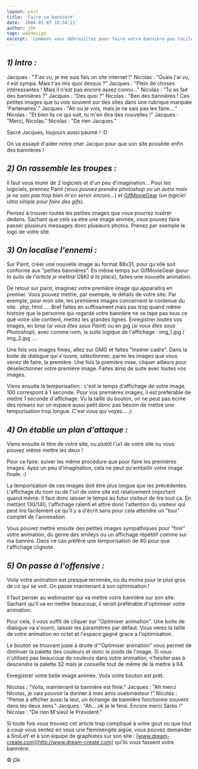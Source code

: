 ```yaml
---
layout: post
title: 'Faire sa bannière'
date: '2004-01-07 10:34:21'
author: j0k
tags: webdesign
excerpt: 'Comment vous débrouillez pour faire votre bannière pou facilement promouvoir votre site, la réponse dans la suite !'
---
```


## _1) Intro :_

Jacques : "T'as vu, je me suis fais un site internet !"
 Nicolas : "Ouais j'ai vu, il est sympa. Mais t'as mis quoi dessus ?"
 Jacques : "Plein de choses intéressantes ! Mais il n'est pas encore assez connu…"
 Nicolas : "Tu as fait des bannières ?"
 Jacques : "Des quoi ?"
 Nicolas : "Ben des bannières ! Ces petites images que tu vois souvent sur des sites dans une rubrique marquée 'Partenaires'."
 Jacques : "Ah ou je vois, mais je ne sais pas les faire.…"
 Nicolas : "Et bien lis ce qui suit, tu m'en dira des nouvelles !"
 Jacques : "Merci, Nicolas."
 Nicolas : "De rien Jacques."

  Sacré Jacques, toujours aussi paumé ! :D

 On va essayé d'aider notre cher Jacquo pour que son site possède enfin des bannières !

##  _2) On rassemble les troupes :_

 Il faut vous munir de 2 logiciels et d'un peu d'imagination...
 Pour les logiciels, prennez Paint (*vous pouvez prendre photoshop ou un autre mais je ne sais pas trop bien m'en servir encore...*) et [GifMovieGear](http://www.visic.com/gifmoviegear/) (*un logiciel ultra simple pour faire des gifs*).

 Pensez à trouver toutes les petites images que vous pourrez insérer dedans. Sachant que cela va etre une image animée, vous pouvez faire passer plusieurs messages donc plusieurs photos. Prenez par exemple le logo de votre site.

##  _3) On localise l'ennemi :_

 Sur Paint, créer une nouvelle image au format 88x31, pour qu'elle soit conforme aux "petites bannières". En même temps sur GifMovieGear (*pour la suite de l'articlé je mettrai GMG à la place*), faites une nouvelle animation.

 De retour sur paint, imaginez votre première image qui apparaitra en premier. Vous pouvez mettre, par exemple, le détails de votre site. Par exemple, pour mon site, les premières images concernent le contenue du site : php, html..... Bref faites en suffisament mais pas trop quand même histoire que la personne qui regarde votre bannière ne se tape pas tous ce que votre site contient, mettez les grandes lignes. Enregistrer toutes vos images, en bmp (*si vous êtes sous Paint*) ou en jpg (*si vous êtes sous Photoshop*), avec comme nom, la suite logique de l'affichage : img_1.jpg / img_2.jpg ....

  Une fois vos images finies, allez sur GMG et faites "Insérer cadre". Dans la boite de dialogue qui s'ouvre, sélectionner, parmi les images que vous venez de faire, la première. Une fois la première mise, cliquer ailleurs pour déselectionner votre première image. Faites ainsi de suite avec toutes vos images.

  Viens ensuite la temporisation : c'est le temps d'affichage de votre image. 100 correspont à 1 seconde. Pour vos premières images, il est préférable de mettre 1 seconde d'affichage. Vu la taille du bouton, on ne peut pas écrire des romans sur un espace aussi petit donc pas besoin de mettre une temporisation trop longue. C'est vous qui voyez... ;)

##   _4) On établie un plan d'attaque :_

 Viens ensuite le titre de votre site, ou plutôt l'url de votre site ou vous pouvez même mettre les deux !

 Pour ce faire, suiver les même procédure que pour faire les premières images. Ayez un peu d'imagination, cela ne peut qu'embellir votre image finale. :)

 La temporisation de ces images doit être plus longue que les précédentes. L'affichage du nom ou de l'url de votre site est relativement important quand même. Il faut donc laisser le temps au futur visiteur de lire tout ça. En mettant 130/140, l'affichage ralenti et attire donc l'attention du visiteur qui peut lire facilement ce qu'il y a d'écrit sans pour cela attendre un "tour" complet de l'annimation.

 Vous pouvez mettre ensuite des petites images sympathiques pour "finir" votre animation, du genre des smileys ou un affichage répétitif comme sur ma bannire. Dans ce cas préféré une temporisation de 40 pour que l'affichage clignote.

##  _5) On passe à l'offensive :_

 Voila votre animation est presque terminée, ou du moins pour le plus gros de ce qui se voit. On passe maintenant à son optimisation !

 Il faut penser au webmaster qui va mettre votre bannière sur son site. Sachant qu'il va en mettre beaucoup, il serait préférable d'optimiser votre animation.

 Pour cela, il vous suffit de cliquer sur "Optimiser animation". Une boite de dialogue va s'ouvrir, laisser les paramètres par défaut. Vous verez la taille de votre animation en octet et l'espace gagné grace a l'optimisation.

 Le bouton se trouvant juste à droite d'"Optimiser animation" vous permet de diminuer la palette des couleurs et donc le poids de l'image. Si vous n'utilisez pas beaucoup de couleurs dans votre animation, n'hesiter pas à descendre la palette 32 mais je conseille tout de même de la mettre à 64.

 Enregistrer votre belle image animée. Voila votre bouton est prêt.

  Nicolas : "Voila, maintenant ta bannière est finie."
 Jacques : "Ah merci Nicolas, je vais pouvoir la donner à mes amis ouebmasteur !"
 Nicolas : "Pense à afficher aussi la leur, un échange de bannière fonctionne souvent dans les deux sens."
 Jacques : "Ah....ok je le ferai. Encore merci Sarko !"
 Nicolas : "De rien M'sieur le Président."

   Si toute fois vous trouvez cet article trop compliqué à votre gout ou que tout à coup vous sentez en vous une flemmengite aigüe, vous pouvez demander à SmiLeY et à son équipe de graphistes sur son site : [www.dream-create.com](http://www.dream-create.com) qu'ils vous fassent votre bannière.

  © j0k
